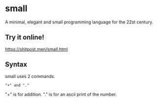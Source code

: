 # small
A minimal, elegant and small programming language for the 22st century.

## Try it online!
https://shitpost.men/small.html

## Syntax
small uses 2 commands.

    "+" and "."

"+" is for addition.
"." is for an ascii print of the number.

